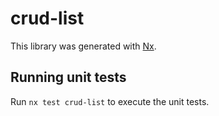 # crud-list

This library was generated with [Nx](https://nx.dev).

## Running unit tests

Run `nx test crud-list` to execute the unit tests.
